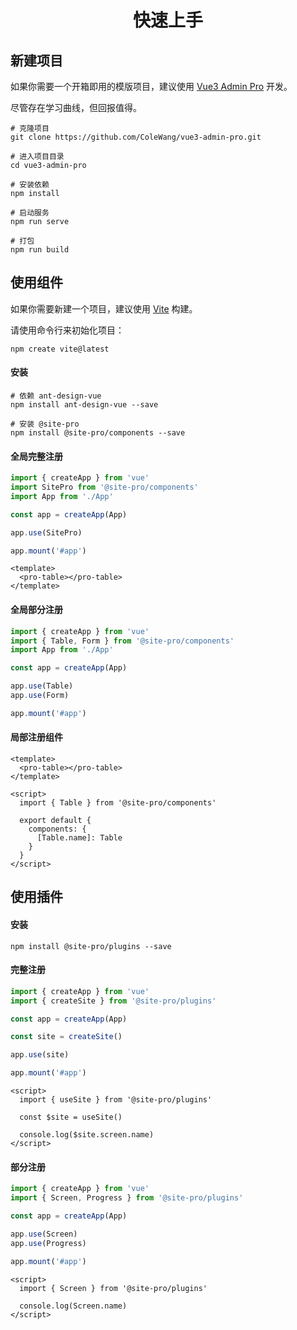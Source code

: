 <h1 align="center">
快速上手
</h1>

## 新建项目

如果你需要一个开箱即用的模版项目，建议使用 [Vue3 Admin Pro](https://github.com/ColeWang/vue3-admin-pro.git) 开发。

尽管存在学习曲线，但回报值得。

```shell
# 克隆项目
git clone https://github.com/ColeWang/vue3-admin-pro.git

# 进入项目目录
cd vue3-admin-pro

# 安装依赖
npm install

# 启动服务
npm run serve

# 打包
npm run build
```

## 使用组件

如果你需要新建一个项目，建议使用 [Vite](https://github.com/vitejs/vite) 构建。

请使用命令行来初始化项目：

```shell
npm create vite@latest
```


#### 安装

```shell
# 依赖 ant-design-vue
npm install ant-design-vue --save

# 安装 @site-pro
npm install @site-pro/components --save
```

#### 全局完整注册

```js
import { createApp } from 'vue'
import SitePro from '@site-pro/components'
import App from './App'

const app = createApp(App)

app.use(SitePro)

app.mount('#app')

```

```vue
<template>
  <pro-table></pro-table>
</template>
```

#### 全局部分注册

```js
import { createApp } from 'vue'
import { Table, Form } from '@site-pro/components'
import App from './App'

const app = createApp(App)

app.use(Table)
app.use(Form)

app.mount('#app')

```

#### 局部注册组件

```vue
<template>
  <pro-table></pro-table>
</template>

<script>
  import { Table } from '@site-pro/components'
  
  export default {
    components: {
      [Table.name]: Table
    }
  }
</script>
```

## 使用插件

#### 安装

```shell
npm install @site-pro/plugins --save 
```

#### 完整注册

```js
import { createApp } from 'vue'
import { createSite } from '@site-pro/plugins'

const app = createApp(App)

const site = createSite()

app.use(site)

app.mount('#app')

```

```vue
<script>
  import { useSite } from '@site-pro/plugins'
  
  const $site = useSite()
  
  console.log($site.screen.name)
</script>
```

#### 部分注册

```js
import { createApp } from 'vue'
import { Screen, Progress } from '@site-pro/plugins'

const app = createApp(App)

app.use(Screen)
app.use(Progress)

app.mount('#app')

```

```vue
<script>
  import { Screen } from '@site-pro/plugins'
  
  console.log(Screen.name)
</script>
```

